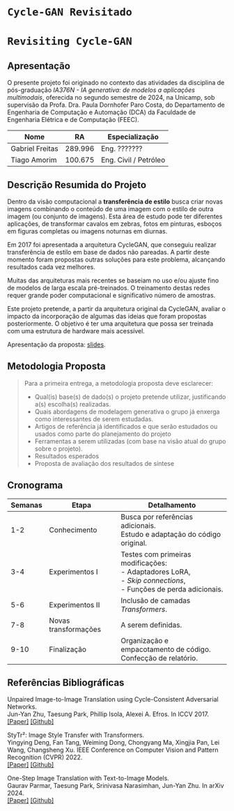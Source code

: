 # `Cycle-GAN Revisitado`
# `Revisiting Cycle-GAN`

## Apresentação

O presente projeto foi originado no contexto das atividades da disciplina de pós-graduação *IA376N - IA generativa: de modelos a aplicações multimodais*, oferecida no segundo semestre de 2024, na Unicamp, sob supervisão da Profa. Dra. Paula Dornhofer Paro Costa, do Departamento de Engenharia de Computação e Automação (DCA) da Faculdade de Engenharia Elétrica e de Computação (FEEC).

|Nome  | RA | Especialização|
|--|--|--|
| Gabriel Freitas  | 289.996  | Eng. ???????|
| Tiago Amorim  | 100.675  | Eng. Civil / Petróleo |

## Descrição Resumida do Projeto

Dentro da visão computacional a **transferência de estilo** busca criar novas imagens combinando o conteúdo de uma imagem com o estilo de outra imagem (ou conjunto de imagens). Esta área de estudo pode ter diferentes aplicações, de transformar cavalos em zebras, fotos em pinturas, esboços em figuras completas ou imagens noturnas em diurnas.

Em 2017 foi apresentada a arquitetura CycleGAN, que conseguiu realizar transferência de estilo em base de dados não pareadas. A partir deste momento foram propostas outras soluções para este problema, alcançando resultados cada vez melhores.

Muitas das arquiteturas mais recentes se baseiam no uso e/ou ajuste fino de modelos de larga escala pré-treinados. O treinamento destas redes requer grande poder computacional e significativo número de amostras.

Este projeto pretende, a partir da arquitetura original da CycleGAN, avaliar o impacto da incorporação de algumas das ideias que foram propostas posteriormente. O objetivo é ter uma arquitetura que possa ser treinada com uma estrutura de hardware mais acessível.

Apresentação da proposta: [slides](https://docs.google.com/presentation/d/1kkJbaO5Ldz5YJYXXRCdzqwaxpyK8gpK8tgvfre5GHNw/edit?usp=sharing).

## Metodologia Proposta
> Para a primeira entrega, a metodologia proposta deve esclarecer:
> * Qual(is) base(s) de dado(s) o projeto pretende utilizar, justificando a(s) escolha(s) realizadas.
> * Quais abordagens de modelagem generativa o grupo já enxerga como interessantes de serem estudadas.
> * Artigos de referência já identificados e que serão estudados ou usados como parte do planejamento do projeto
> * Ferramentas a serem utilizadas (com base na visão atual do grupo sobre o projeto).
> * Resultados esperados
> * Proposta de avaliação dos resultados de síntese

## Cronograma
| Semanas | Etapa | Detalhamento |
|--       |-- |--|
| 1-2     | Conhecimento | Busca por referências adicionais.<br> Estudo e adaptação do código original. |
| 3-4     | Experimentos I | Testes com primeiras modificações:<br> - Adaptadores LoRA,<br> - _Skip connections_,<br> - Funções de perda adicionais. |
| 5-6     | Experimentos II | Inclusão de camadas _Transformers_. |
| 7-8     | Novas transformações | A serem definidas. |
| 9-10    | Finalização  | Organização e empacotamento de código.<br> Confecção de relatório.  |

## Referências Bibliográficas

Unpaired Image-to-Image Translation using Cycle-Consistent Adversarial Networks.<br>
Jun-Yan Zhu, Taesung Park, Phillip Isola, Alexei A. Efros. In ICCV 2017.<br>
[[Paper]](https://arxiv.org/abs/1703.10593) [[Github]](https://github.com/junyanz/pytorch-CycleGAN-and-pix2pix)

StyTr²: Image Style Transfer with Transformers.<br>
Yingying Deng, Fan Tang, Weiming Dong, Chongyang Ma, Xingjia Pan, Lei Wang, Changsheng Xu. IEEE Conference on Computer Vision and Pattern Recognition (CVPR) 2022.<br>
[[Paper]](https://arxiv.org/abs/2105.14576) [[Github]](https://github.com/diyiiyiii/StyTR-2)

One-Step Image Translation with Text-to-Image Models.<br>
Gaurav Parmar, Taesung Park, Srinivasa Narasimhan, Jun-Yan Zhu. In arXiv 2024.<br>
[[Paper]](https://arxiv.org/abs/2403.12036) [[Github]](https://github.com/GaParmar/img2img-turbo)
